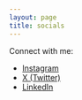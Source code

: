 ```yaml
---
layout: page
title: socials
---
```


Connect with me:

- [Instagram](https://www.instagram.com/_kunallll)
- [X (Twitter)](https://x.com/moistlinguist)
- [LinkedIn](https://www.linkedin.com/in/kunal-rajput/)
